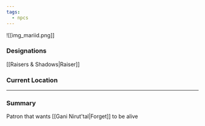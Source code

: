 ```yaml
---
tags:
  - npcs
---
```

![[img_mariid.png]]

### Designations
[[Raisers & Shadows|Raiser]]

### Current Location


___
### Summary
Patron that wants [[Gani Nirut'tal|Forget]] to be alive
